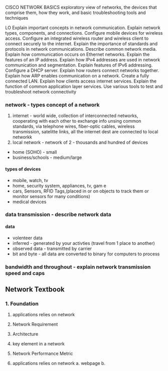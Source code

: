 CISCO NETWORK BASICS 
 exploratory view of networks, the devices that comprise them, how they work, and basic troubleshooting tools and techniques

 LO
 Explain important concepts in network communication.
Explain network types, components, and connections.
Configure mobile devices for wireless access.
Configure an integrated wireless router and wireless client to connect securely to the internet.
Explain the importance of standards and protocols in network communications.
Describe common network media.
Explain how communication occurs on Ethernet networks.
Explain the features of an IP address.
Explain how IPv4 addresses are used in network communication and segmentation.
Explain features of IPv6 addressing.
Configure a DHCP server.
Explain how routers connect networks together.
Explain how ARP enables communication on a network.
Create a fully connected LAN.
Explain how clients access internet services.
Explain the function of common application layer services.
Use various tools to test and troubleshoot network connectivity

### network - types concept of a network 
1. internet - world wide, collection of interconnected networks, cooperating with each other to exchange info unsing common standards,
     via telephone wires, fiber-optic cables, wireless transmission, satelitte links, all the internet dest are connected to local networkk
2. local network - network of 2 - thousands and hundred of devices
  - home (SOHO) - small 
  - business/schools - medium/large

#### types of devices
- mobile, watch, tv
- home, security system, appliances, tv, gam e
- cars, Sensors,  RFID Tags,(placed in or on objects to track them or monitor sensors for many conditions)
- medical devices

### data transmission - describe network data 

#### data 
- volenteer data
- inferred - generated by your activties (travel from 1 place to another)
- observed data - transmitted by carrier
- bit and byte - all data are converted to binary for computers to process


  
### bandwidth and throughout - explain network transmission speed and caps


 ## Network Textbook 
 ### 1. Foundation 
 1. applications relies on network 
 2. Network Requirement 
 3. Architecture 
 4. key element in a network 
 5. Network Performance Metric 


 1. applications relies on network 
  a. webpage 
  b. 
